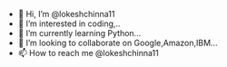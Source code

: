 - 👋 Hi, I’m @lokeshchinna11
- 👀 I’m interested in coding,..
- 🌱 I’m currently learning Python...
- 💞️ I’m looking to collaborate on Google,Amazon,IBM...
- 📫 How to reach me @lokeshchinna11

<!---
lokeshchinna11/lokeshchinna11 is a ✨ special ✨ repository because its `README.md` (this file) appears on your GitHub profile.
You can click the Preview link to take a look at your changes.
--->
